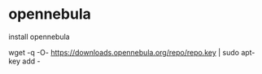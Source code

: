 # opennebula

install opennebula

wget -q -O- https://downloads.opennebula.org/repo/repo.key | sudo apt-key add -